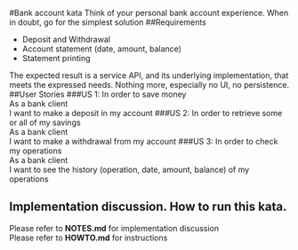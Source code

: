 #Bank account kata
Think of your personal bank account experience. When in doubt, go for the simplest solution
##Requirements
- Deposit and Withdrawal
- Account statement (date, amount, balance)
- Statement printing

The expected result is a service API, and its underlying implementation, that meets the expressed
needs.
Nothing more, especially no UI, no persistence.
##User Stories
###US 1:
In order to save money\
As a bank client\
I want to make a deposit in my account
###US 2:
In order to retrieve some or all of my savings\
As a bank client\
I want to make a withdrawal from my account
###US 3:
In order to check my operations\
As a bank client\
I want to see the history (operation, date, amount, balance) of my operations

## Implementation discussion. How to run this kata.
Please refer to __NOTES.md__ for implementation discussion\
Please refer to __HOWTO.md__ for instructions